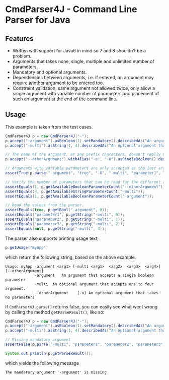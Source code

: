 # CmdParser4J - Command Line Parser for Java

## Features
* Written with support for Java6 in mind so 7 and 8 shouldn't be a problem.
* Arguments that takes none, single, multiple and unlimited number of parameters.
* Mandatory and optional arguments.
* Dependencies between arguments, i.e. if entered, an argument may require another argument to be entered too.
* Constraint validation; same argument not allowed twice, only allow a single argument with variable number of parameters and placement of such an argument at the end of the command line.

## Usage
This example is taken from the test cases.

```Java
CmdParser4J p = new CmdParser4J("-");
p.accept("-argument").asBoolean(1).setMandatory().describedAs("An argument that accepts a single boolean parameter");
p.accept("-multi").asString(1, 4).describedAs("An optional argument that accepts one to four argument.");

// The name of the argument, or any prefix characters, doesn't really matter, here we use double dash.
p.accept("--otherArgument").withAlias("-o", "-O").asSingleBoolean().describedAs("An optional argument that takes no parameters");

// Arguments with variable parameters are only accepted as the last argument on the commandline.
assertTrue(p.parse("-argument", "true", "-O", "-multi", "parameter1", "parameter2", "parameter3"));

// Verify the number of parameters that can be read for the different arguments.
assertEquals(1, p.getAvailableBooleanParameterCount("--otherArgument"));
assertEquals(3, p.getAvailableStringParameterCount("-multi"));
assertEquals(1, p.getAvailableBooleanParameterCount("-argument"));

// Read the values from the parser.
assertEquals(true, p.getBool("-argument", 0));
assertEquals("parameter1", p.getString("-multi", 0));
assertEquals("parameter2", p.getString("-multi", 1));
assertEquals("parameter3", p.getString("-multi", 2));
assertEquals(null, p.getString("-multi", 4));
```

The parser also supports printing usage text;
```Java
p.getUsage("myApp")
```
which return the following string, based on the above example.
```
Usage: myApp -argument <arg1> [-multi <arg1>  <arg2>  <arg3>  <arg4>] [--otherArgument] 
             -argument	 An argument that accepts a single boolean parameter
             -multi	 An optional argument that accepts one to four argument.
             --otherArgument	[-o] An optional argument that takes no parameters
```

If ```CmdParser4J.parse()``` returns false, you can easily see what went wrong by calling the method ```getParseResult()```, like so:

```Java
CmdParser4J p = new CmdParser4J("-");
p.accept("-argument").asBoolean(1).setMandatory().describedAs("An argument that accepts a single boolean parameter");
p.accept("-multi").asString(1, 4).describedAs("An optional argument that accepts one to four argument.");

// Missing mandatory argument
assertFalse(p.parse("-multi", "parameter1", "parameter2", "parameter3"));

System.out.println(p.getParseResult());
```
which yields the following message
```
The mandatory argument '-argument' is missing
```
